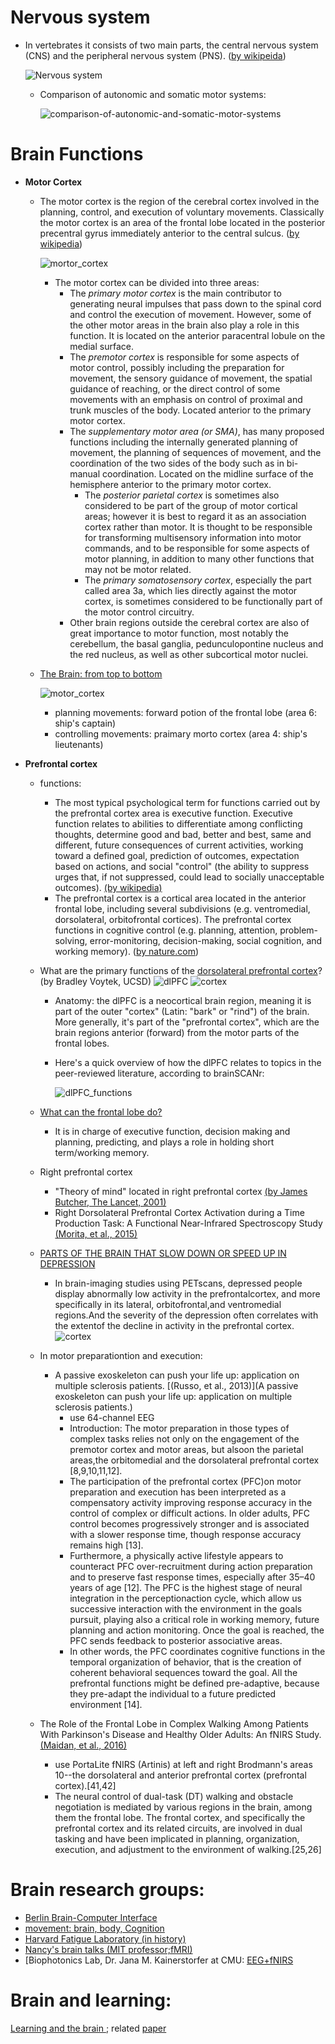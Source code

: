 # Nervous system
  - In vertebrates it consists of two main parts, the central nervous system (CNS) and the peripheral nervous system (PNS). ([by wikipeida](https://en.wikipedia.org/wiki/Nervous_system))
    
	![Nervous system](/pics/Nervous_system.png)
	
	- Comparison of autonomic and somatic motor systems:
	
	   ![comparison-of-autonomic-and-somatic-motor-systems](/pics/comparison-of-autonomic-and-somatic-motor-systems.jpg)
  



# Brain Functions
  - **Motor Cortex**
    - The motor cortex is the region of the cerebral cortex involved in the planning, control, and execution of voluntary movements. Classically the motor cortex is an area of the frontal lobe located in the posterior precentral gyrus immediately anterior to the central sulcus.  ([by wikipedia](https://en.wikipedia.org/wiki/Motor_cortex))    
	  
	  ![mortor_cortex](/pics/250px-Human_motor_cortex.jpg)  

	  - The motor cortex can be divided into three areas: 
	    - The _primary motor cortex_ is the main contributor to generating neural impulses that pass down to the spinal cord and control the execution of movement. However, some of the other motor areas in the brain also play a role in this function. It is located on the anterior paracentral lobule on the medial surface. 
        - The _premotor cortex_ is responsible for some aspects of motor control, possibly including the preparation for movement, the sensory guidance of movement, the spatial guidance of reaching, or the direct control of some movements with an emphasis on control of proximal and trunk muscles of the body. Located anterior to the primary motor cortex. 
        - The _supplementary motor area (or SMA)_, has many proposed functions including the internally generated planning of movement, the planning of sequences of movement, and the coordination of the two sides of the body such as in bi-manual coordination. Located on the midline surface of the hemisphere anterior to the primary motor cortex. 
          - The _posterior parietal cortex_ is sometimes also considered to be part of the group of motor cortical areas; however it is best to regard it as an association cortex rather than motor. It is thought to be responsible for transforming multisensory information into motor commands, and to be responsible for some aspects of motor planning, in addition to many other functions that may not be motor related.
          - The _primary somatosensory cortex_, especially the part called area 3a, which lies directly against the motor cortex, is sometimes considered to be functionally part of the motor control circuitry.
        - Other brain regions outside the cerebral cortex are also of great importance to motor function, most notably the cerebellum, the basal ganglia, pedunculopontine nucleus and the red nucleus, as well as other subcortical motor nuclei. 
 	
    - [The Brain: from top to bottom](http://thebrain.mcgill.ca/flash/d/d_06/d_06_cr/d_06_cr_mou/d_06_cr_mou.html)
	
	   ![motor_cortex](/pics/motor_cortex.jpg) 
      - planning movements: forward potion of the frontal lobe (area 6: ship's captain)
	  - controlling movements: praimary morto cortex (area 4: ship's lieutenants)

  - **Prefrontal cortex**
    - functions: 
      - The most typical psychological term for functions carried out by the prefrontal cortex area is executive function. Executive function relates to abilities to differentiate among conflicting thoughts, determine good and bad, better and best, same and different, future consequences of current activities, working toward a defined goal, prediction of outcomes, expectation based on actions, and social "control" (the ability to suppress urges that, if not suppressed, could lead to socially unacceptable outcomes). [(by wikipedia)](https://en.wikipedia.org/wiki/Prefrontal_cortex)
      - The prefrontal cortex is a cortical area located in the anterior frontal lobe, including several subdivisions (e.g. ventromedial, dorsolateral, orbitofrontal cortices). The prefrontal cortex functions in cognitive control (e.g. planning, attention, problem-solving, error-monitoring, decision-making, social cognition, and working memory). ([by nature.com](https://www.nature.com/subjects/prefrontal-cortex))
  
	- What are the primary functions of the [dorsolateral prefrontal cortex](https://www.quora.com/Neuroanatomy-What-are-the-primary-functions-of-the-dorsolateral-prefrontal-cortex)? (by Bradley Voytek, UCSD)
	  ![dlPFC](/pics/dorsolateral_prefrontal_cortex.jpg)           ![cortex](/pics/cortex.gif)  
	  - Anatomy: the dlPFC is a neocortical brain region, meaning it is part of the outer "cortex" (Latin: "bark" or "rind") of the brain. More generally, it's part of the "prefrontal cortex", which are the brain regions anterior (forward) from the motor parts of the frontal lobes. 
	  - Here's a quick overview of how the dlPFC relates to topics in the peer-reviewed literature, according to brainSCANr:
	  
		![dlPFC_functions](/pics/dlPFC_functions.png)
	
    - [What can the frontal lobe do?](https://www.quora.com/What-can-the-frontal-lobe-do)
      - It is in charge of executive function, decision making and planning, predicting, and plays a role in holding short term/working memory.
  
	- Right prefrontal cortex
	  - "Theory of mind" located in right prefrontal cortex [(by James Butcher, The Lancet, 2001)](https://www.thelancet.com/journals/lancet/article/PIIS0140-6736(05)71501-4/fulltext)
	  - Right Dorsolateral Prefrontal Cortex Activation during a Time Production Task: A Functional Near-Infrared Spectroscopy Study [(Morita, et al., 2015)](https://www.hindawi.com/journals/ajn/2015/189060/)

	- [PARTS OF THE BRAIN THAT SLOW DOWN OR SPEED UP IN DEPRESSION](http://thebrain.mcgill.ca/flash/i/i_08/i_08_cr/i_08_cr_dep/i_08_cr_dep.html)
	  - In brain-imaging studies using PETscans, depressed people display abnormally low activity in the prefrontalcortex, and more specifically in its lateral, orbitofrontal,and ventromedial regions.And the severity of the depression often correlates with the extentof the decline in activity in the prefrontal cortex. 
	   ![cortex](/pics/cortex.jpg)
	
	- In motor preparationtion and execution:
	  - A passive exoskeleton can push your life up: application on multiple sclerosis patients. [(Russo, et al., 2013)](A passive exoskeleton can push your life up: application on multiple sclerosis patients.)
	    - use 64-channel EEG
		- Introduction: The motor preparation in those types of complex tasks relies not only on the engagement of the premotor cortex and motor areas, but alsoon the parietal areas,the orbitomedial and the dorsolateral prefrontal cortex [8,9,10,11,12]. 
		- The participation of the prefrontal cortex (PFC)on motor preparation and execution has been interpreted as a compensatory activity improving response accuracy in the control of complex or difficult actions. In older adults, PFC control becomes progressively stronger and is associated with a slower response time, though response accuracy remains high [13].
        - Furthermore, a physically active lifestyle appears to counteract PFC over-recruitment during action preparation and to preserve fast response times, especially after 35–40 years of age [12]. The PFC is the highest stage of neural integration in the perceptionaction cycle, which allow us successive interaction with the environment in the goals pursuit, playing also a critical role in working memory, future planning and action monitoring. Once the goal is reached, the PFC sends feedback to posterior associative areas. 
		- In other words, the PFC coordinates cognitive functions in the temporal organization of behavior, that is the creation of coherent behavioral sequences toward the goal. All the prefrontal functions might be defined pre-adaptive, because they pre-adapt the individual to a future predicted environment [14].
	
	- The Role of the Frontal Lobe in Complex Walking Among Patients With Parkinson's Disease and Healthy Older Adults: An fNIRS Study. [(Maidan, et al., 2016)](https://www.ncbi.nlm.nih.gov/pubmed/27221042)
	   - use PortaLite fNIRS (Artinis) at left and right Brodmann's areas 10--the dorsolateral and anterior prefrontal cortex (prefrontal cortex).[41,42]
	   - The neural control of dual-task (DT) walking and obstacle negotiation is mediated by various regions in the brain, among them the frontal lobe. The frontal cortex, and specifically the prefrontal cortex and its related circuits, are involved in dual tasking and have been implicated in planning, organization, execution, and adjustment to the environment of walking.[25,26]
	   
# Brain research groups:
  - [Berlin Brain-Computer Interface](https://github.com/bbci)
  - [movement: brain, body, Cognition](https://www.facebook.com/movement2017/)
  - [Harvard Fatigue Laboratory (in history)](http://www.humankinetics.com/excerpts/excerpts/harvard-fatigue-laboratory-influential-in-promoting-exercise-physiology-research)
  - [Nancy's brain talks (MIT professor;fMRI)](https://nancysbraintalks.mit.edu/)
  - [Biophotonics Lab, Dr. Jana M. Kainerstorfer at CMU: [EEG+fNIRS](https://www.cmu.edu/bme/biophotonics/research/eeg-fnirs.html)


# Brain and learning:
[Learning and the brain ](https://www.learningandthebrain.com/blog/technology-and-divided-attention/); related [paper](https://link.springer.com/article/10.1007/s10739-014-9387-y)
